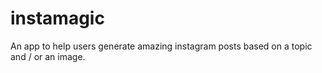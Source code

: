 # instamagic
An app to help users generate amazing instagram posts based on a topic and / or an image.
